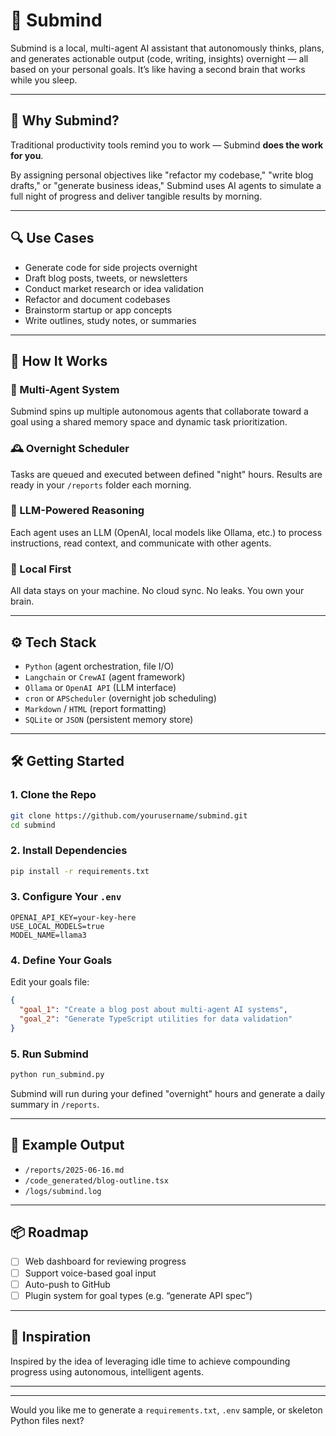 # 🧠 Submind

Submind is a local, multi-agent AI assistant that autonomously thinks, plans, and generates actionable output (code, writing, insights) overnight — all based on your personal goals. It’s like having a second brain that works while you sleep.

---

## 🚀 Why Submind?

Traditional productivity tools remind you to work — Submind **does the work for you**.

By assigning personal objectives like "refactor my codebase," "write blog drafts," or "generate business ideas," Submind uses AI agents to simulate a full night of progress and deliver tangible results by morning.

---

## 🔍 Use Cases

- Generate code for side projects overnight  
- Draft blog posts, tweets, or newsletters  
- Conduct market research or idea validation  
- Refactor and document codebases  
- Brainstorm startup or app concepts  
- Write outlines, study notes, or summaries  

---

## 🧩 How It Works

### 🧠 Multi-Agent System
Submind spins up multiple autonomous agents that collaborate toward a goal using a shared memory space and dynamic task prioritization.

### 🕰️ Overnight Scheduler
Tasks are queued and executed between defined "night" hours. Results are ready in your `/reports` folder each morning.

### 💬 LLM-Powered Reasoning
Each agent uses an LLM (OpenAI, local models like Ollama, etc.) to process instructions, read context, and communicate with other agents.

### 📁 Local First
All data stays on your machine. No cloud sync. No leaks. You own your brain.

---

## ⚙️ Tech Stack

- `Python` (agent orchestration, file I/O)
- `Langchain` or `CrewAI` (agent framework)
- `Ollama` or `OpenAI API` (LLM interface)
- `cron` or `APScheduler` (overnight job scheduling)
- `Markdown` / `HTML` (report formatting)
- `SQLite` or `JSON` (persistent memory store)

---

## 🛠️ Getting Started

### 1. Clone the Repo

```bash
git clone https://github.com/yourusername/submind.git
cd submind
````

### 2. Install Dependencies

```bash
pip install -r requirements.txt
```

### 3. Configure Your `.env`

```env
OPENAI_API_KEY=your-key-here
USE_LOCAL_MODELS=true
MODEL_NAME=llama3
```

### 4. Define Your Goals

Edit your goals file:

```json
{
  "goal_1": "Create a blog post about multi-agent AI systems",
  "goal_2": "Generate TypeScript utilities for data validation"
}
```

### 5. Run Submind

```bash
python run_submind.py
```

Submind will run during your defined "overnight" hours and generate a daily summary in `/reports`.

---

## 🧪 Example Output

* `/reports/2025-06-16.md`
* `/code_generated/blog-outline.tsx`
* `/logs/submind.log`

---

## 📦 Roadmap

* [ ] Web dashboard for reviewing progress
* [ ] Support voice-based goal input
* [ ] Auto-push to GitHub
* [ ] Plugin system for goal types (e.g. “generate API spec”)

---

## 🧠 Inspiration

Inspired by the idea of leveraging idle time to achieve compounding progress using autonomous, intelligent agents.

---


---

Would you like me to generate a `requirements.txt`, `.env` sample, or skeleton Python files next?
```
